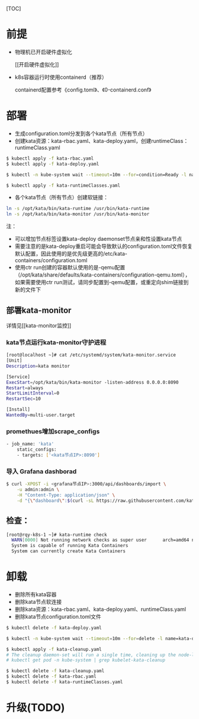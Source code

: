  [TOC]

# 前提

- 物理机已开启硬件虚拟化

  [[开启硬件虚拟化]]

- k8s容器运行时使用containerd（推荐）

  containerd配置参考《config.toml》、《0-containerd.conf》

# 部署
- 生成configuration.toml分发到各个kata节点（所有节点）
- 创建kata资源：kata-rbac.yaml、kata-deploy.yaml，创建runtimeClass： runtimeClass.yaml
```bash
$ kubectl apply -f kata-rbac.yaml
$ kubectl apply -f kata-deploy.yaml

$ kubectl -n kube-system wait --timeout=10m --for=condition=Ready -l name=kata-deploy pod

$ kubectl apply -f kata-runtimeClasses.yaml
```

- 各个kata节点（所有节点）创建软链接：
```bash
ln -s /opt/kata/bin/kata-runtime /usr/bin/kata-runtime
ln -s /opt/kata/bin/kata-monitor /usr/bin/kata-monitor
```

注：
- 可以增加节点标签设置kata-deploy daemonset节点亲和性设置kata节点
- 需要注意的是kata-deploy重启可能会导致默认的configuration.toml文件恢复默认配置，因此使用的是优先级更高的/etc/kata-containers/configuration.toml
- 使用ctr run创建的容器默认使用的是-qemu配置（/opt/kata/share/defaults/kata-containers/configuration-qemu.toml），如果需要使用ctr run测试，请同步配置到-qemu配置，或重定向shim链接到新的文件下

## 部署kata-monitor
详情见[[kata-monitor监控]]
### kata节点运行kata-monitor守护进程
```bash
[root@localhost ~]# cat /etc/systemd/system/kata-monitor.service
[Unit]
Description=kata monitor

[Service]
ExecStart=/opt/kata/bin/kata-monitor -listen-address 0.0.0.0:8090
Restart=always
StartLimitInterval=0
RestartSec=10

[Install]
WantedBy=multi-user.target
```


### promethues增加scrape_configs
```bash
- job_name: 'kata'
    static_configs:
    - targets: ['<kata节点IP>:8090']
```

### 导入 Grafana dashborad
```bash
$ curl -XPOST -i <grafana节点IP>:3000/api/dashboards/import \
    -u admin:admin \
    -H "Content-Type: application/json" \
	-d "{\"dashboard\":$(curl -sL https://raw.githubusercontent.com/kata-containers/kata-containers/main/docs/how-to/data/dashboard.json )}"
```
## 检查：
```bash
[root@rqy-k8s-1 ~]# kata-runtime check
  WARN[0000] Not running network checks as super user      arch=amd64 name=kata-runtime pid=48176 source=runtime
  System is capable of running Kata Containers
  System can currently create Kata Containers
```

# 卸载
- 删除所有kata容器
- 删除kata节点软连接
- 删除kata资源：kata-rbac.yaml、kata-deploy.yaml、runtimeClass.yaml
- 删除kata节点configuration.toml文件

```bash
$ kubectl delete -f kata-deploy.yaml

$ kubectl -n kube-system wait --timeout=10m --for=delete -l name=kata-deploy pod

$ kubectl apply -f kata-cleanup.yaml
# The cleanup daemon-set will run a single time, cleaning up the node-label, which makes it difficult to check in an automated fashion. This process should take, at most, 5 minutes.
# kubectl get pod -n kube-system | grep kubelet-kata-cleanup

$ kubectl delete -f kata-cleanup.yaml
$ kubectl delete -f kata-rbac.yaml
$ kubectl delete -f kata-runtimeClasses.yaml

```

# 升级(TODO)
